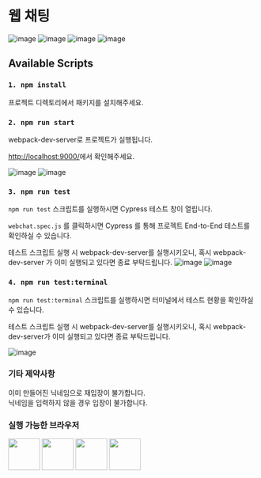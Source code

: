 # 웹 채팅

![image](https://img.shields.io/badge/Javascript-20232A.svg?style=appveyor&logo=javascript&logoColor=%23F7DF1E)
![image](https://img.shields.io/badge/HTML5-20232A.svg?&style=appveyor&logo=html5&logoColor=E34F26)
![image](https://img.shields.io/badge/CSS3-20232A.svg?&style=appveyor&logo=css3&logoColor=1572B6)
![image](https://img.shields.io/badge/Made%20for-VSCode-3260a8.svg?style=appveyor)


## Available Scripts

### `1. npm install`
프로젝트 디렉토리에서 패키지를 설치해주세요.


### `2. npm run start`
webpack-dev-server로 프로젝트가 실행됩니다.

[http://localhost:9000/](http://localhost:9000/)에서 확인해주세요.

![image](https://user-images.githubusercontent.com/45033386/166148671-e93ba426-9efd-45cc-9a93-91da9ff89df1.png)
![image](https://user-images.githubusercontent.com/45033386/166148580-f6dc19d6-afd7-471c-a338-b718b9abfc59.png)

### `3. npm run test`
`npm run test` 스크립트를 실행하시면 Cypress 테스트 창이 열립니다.

`webchat.spec.js` 를 클릭하시면 Cypress 를 통해 프로젝트 End-to-End 테스트를 확인하실 수 있습니다.

테스트 스크립트 실행 시 webpack-dev-server를 실행시키오니, 혹시 webpack-dev-server 가 이미 실행되고 있다면 종료 부탁드립니다.
![image](https://user-images.githubusercontent.com/45033386/166148340-a4c2fdeb-41ec-4c4b-9f85-6399bf04d315.png)
![image](https://user-images.githubusercontent.com/45033386/166148458-9a4fdaed-40a9-4db8-b3fb-db36965bb628.png)



### `4. npm run test:terminal`
`npm run test:terminal` 스크립트를 실행하시면 터미널에서 테스트 현황을 확인하실 수 있습니다.

테스트 스크립트 실행 시 webpack-dev-server를 실행시키오니, 혹시 webpack-dev-server가 이미 실행되고 있다면 종료 부탁드립니다.

![image](https://user-images.githubusercontent.com/45033386/166148141-dc050df7-e840-4468-95e9-1be7da205c4d.png)

### 기타 제약사항
이미 만들어진 닉네임으로 재입장이 불가합니다.\
닉네임을 입력하지 않을 경우 입장이 불가합니다.

### 실행 가능한 브라우저
<img src="https://github.com/creativetimofficial/public-assets/blob/master/logos/chrome-logo.png?raw=true" width="64" height="64"> <img src="https://raw.githubusercontent.com/creativetimofficial/public-assets/master/logos/firefox-logo.png" width="64" height="64"> <img src="https://raw.githubusercontent.com/creativetimofficial/public-assets/master/logos/edge-logo.png" width="64" height="64"> <img src="https://raw.githubusercontent.com/creativetimofficial/public-assets/master/logos/safari-logo.png" width="64" height="64">